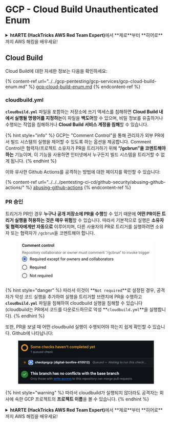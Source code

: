 # GCP - Cloud Build Unauthenticated Enum

<details>

<summary><strong>htARTE (HackTricks AWS Red Team Expert)</strong>에서 **제로**부터 **히어로**까지 AWS 해킹을 배우세요!</summary>

HackTricks를 지원하는 다른 방법:

- **회사가 HackTricks에 광고되길 원하거나** **PDF 형식의 HackTricks를 다운로드**하려면 [**구독 요금제**](https://github.com/sponsors/carlospolop)를 확인하세요!
- [**공식 PEASS & HackTricks 스왜그**](https://peass.creator-spring.com)를 구매하세요
- [**The PEASS Family**](https://opensea.io/collection/the-peass-family)를 발견하세요, 당사의 독점 [**NFTs**](https://opensea.io/collection/the-peass-family) 컬렉션
- **💬 [Discord 그룹](https://discord.gg/hRep4RUj7f)** 또는 [텔레그램 그룹](https://t.me/peass)에 **가입**하거나 **트위터** 🐦 [**@carlospolopm**](https://twitter.com/carlospolopm)을 **팔로우**하세요.
- **해킹 트릭을 공유하려면** [**HackTricks**](https://github.com/carlospolop/hacktricks) 및 [**HackTricks Cloud**](https://github.com/carlospolop/hacktricks-cloud) github 저장소로 PR을 제출하세요.

</details>

## Cloud Build

Cloud Build에 대한 자세한 정보는 다음을 확인하세요:

{% content-ref url="../../gcp-pentesting/gcp-services/gcp-cloud-build-enum.md" %}
[gcp-cloud-build-enum.md](../../gcp-pentesting/gcp-services/gcp-cloud-build-enum.md)
{% endcontent-ref %}

### cloudbuild.yml

**`cloudbuild.yml`** 파일을 포함하는 저장소에 쓰기 액세스를 침해하면 **Cloud Build 내에서 실행될 명령어를 지정하는**이 파일을 **백도어**할 수 있으며, 비밀 정보를 유출하거나 수행되는 작업을 침해하거나 **Cloud Build 서비스 계정을 침해**할 수 있습니다.

{% hint style="info" %}
GCP는 "Comment Control"을 통해 관리자가 외부 PR에서 빌드 시스템의 실행을 제어할 수 있도록 하는 옵션을 제공합니다. Comment Control은 협력자/프로젝트 소유자가 PR을 트리거하기 위해 **“/gcbrun”을 코멘트해야 하는** 기능이며, 이 기능을 사용하면 인터넷에서 누구든지 빌드 시스템을 트리거할 수 없게 됩니다.
{% endhint %}

이와 유사한 Github Actions를 공격하는 방법에 대한 페이지를 확인할 수 있습니다:

{% content-ref url="../../../pentesting-ci-cd/github-security/abusing-github-actions/" %}
[abusing-github-actions](../../../pentesting-ci-cd/github-security/abusing-github-actions/)
{% endcontent-ref %}

### PR 승인

트리거가 PR인 경우 **누구나 공개 저장소에 PR을 수행**할 수 있기 때문에 **어떤 PR이든 트리거 실행을 허용하는 것은 매우 위험**할 수 있습니다. 따라서 기본적으로 실행은 **소유자 및 협력자에게만 자동으로** 이루어지며, 다른 사용자의 PR로 트리거를 실행하려면 소유자 또는 협력자가 `/gcbrun`을 코멘트해야 합니다.

<figure><img src="../../../.gitbook/assets/image (150).png" alt="" width="563"><figcaption></figcaption></figure>

{% hint style="danger" %}
따라서 이것이 **`Not required`**로 설정된 경우, 공격자가 악성 코드 실행을 추가하여 실행을 트리거할 브랜치에 PR을 수행하고 **`cloudbuild.yml`** 파일을 침해하여 cloudbuild 실행을 침해할 수 있습니다 (cloudbuild는 PR에서 코드를 다운로드하므로 악성 **`cloudbuild.yml`**을 실행합니다).
{% endhint %}

또한, PR을 보낼 때 어떤 cloudbuild 실행이 수행되어야 하는지 쉽게 확인할 수 있습니다. Github에 나타납니다:

<figure><img src="../../../.gitbook/assets/image (151).png" alt=""><figcaption></figcaption></figure>

{% hint style="warning" %}
따라서 cloudbuild가 실행되지 않더라도 공격자는 회사에 속한 GCP 프로젝트의 **프로젝트 이름**을 볼 수 있습니다.
{% endhint %}

<details>

<summary><strong>htARTE (HackTricks AWS Red Team Expert)</strong>에서 **제로**부터 **히어로**까지 AWS 해킹을 배우세요!</summary>

HackTricks를 지원하는 다른 방법:

- **회사가 HackTricks에 광고되길 원하거나** **PDF 형식의 HackTricks를 다운로드**하려면 [**구독 요금제**](https://github.com/sponsors/carlospolop)를 확인하세요!
- [**공식 PEASS & HackTricks 스왜그**](https://peass.creator-spring.com)를 구매하세요
- [**The PEASS Family**](https://opensea.io/collection/the-peass-family)를 발견하세요, 당사의 독점 [**NFTs**](https://opensea.io/collection/the-peass-family) 컬렉션
- **💬 [Discord 그룹](https://discord.gg/hRep4RUj7f)** 또는 [텔레그램 그룹](https://t.me/peass)에 **가입**하거나 **트위터** 🐦 [**@carlospolopm**](https://twitter.com/carlospolopm)을 **팔로우**하세요.
- **해킹 트릭을 공유하려면** [**HackTricks**](https://github.com/carlospolop/hacktricks) 및 [**HackTricks Cloud**](https://github.com/carlospolop/hacktricks-cloud) github 저장소로 PR을 제출하세요.

</details>
